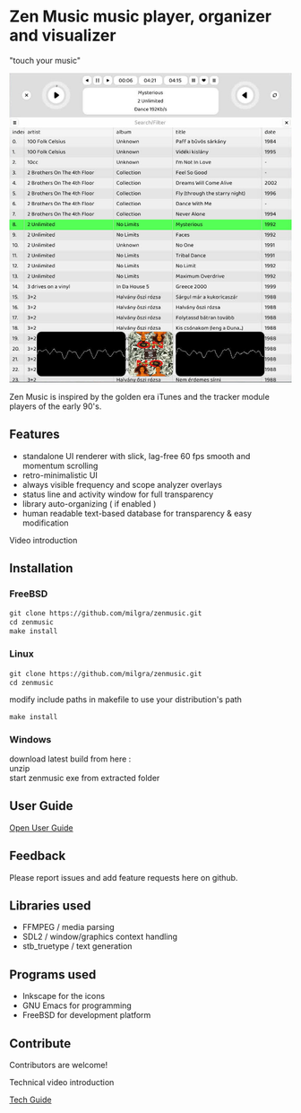 # Zen Music music player, organizer and visualizer
"touch your music"

![alt text](svg/screenshot.jpeg)

Zen Music is inspired by the golden era iTunes and the tracker module players of the early 90's.


## Features ##

- standalone UI renderer with slick, lag-free 60 fps smooth and momentum scrolling
- retro-minimalistic UI
- always visible frequency and scope analyzer overlays
- status line and activity window for full transparency
- library auto-organizing ( if enabled )
- human readable text-based database for transparency & easy modification

Video introduction


## Installation ##

### FreeBSD ###

```
git clone https://github.com/milgra/zenmusic.git
cd zenmusic
make install
```

### Linux ###

```
git clone https://github.com/milgra/zenmusic.git
cd zenmusic
```

modify include paths in makefile to use your distribution's path

```
make install
```

### Windows ###

download latest build from here :  
unzip  
start zenmusic exe from extracted folder  


## User Guide ##

[Open User Guide](USER.md)


## Feedback ##

Please report issues and add feature requests here on github.


## Libraries used ##

- FFMPEG / media parsing
- SDL2 / window/graphics context handling
- stb_truetype / text generation


## Programs used ##

- Inkscape for the icons
- GNU Emacs for programming
- FreeBSD for development platform


## Contribute ##

Contributors are welcome!

Technical video introduction

[Tech Guide](USER.md)